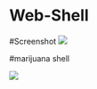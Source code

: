 # Web-Shell

#Screenshot
<img src="https://user-images.githubusercontent.com/125843308/219999781-68f39533-ac22-412a-a435-2d7fe0055683.jpg"/>

#marijuana shell

<img src="https://user-images.githubusercontent.com/125843308/220003247-e4b3d2d4-8022-4b58-a3b0-df11741077c3.png"/>
